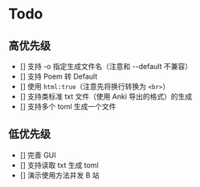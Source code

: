 # Todo

## 高优先级

- [] 支持 -o 指定生成文件名（注意和 --default 不兼容）
- [] 支持 Poem 转 Default
- [] 使用 `html:true`（注意先将换行转换为 `<br>`）
- [] 支持类标准 txt 文件（使用 Anki 导出的格式）的生成
- [] 支持多个 toml 生成一个文件

## 低优先级

- [] 完善 GUI
- [] 支持读取 txt 生成 toml
- [] 演示使用方法并发 B 站
